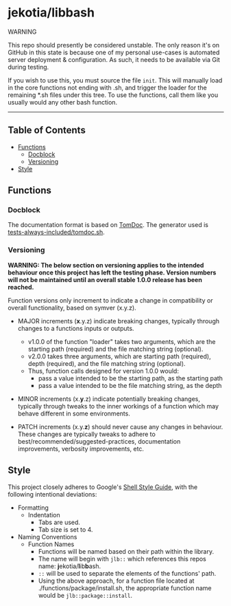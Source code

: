 # jekotia/libbash

WARNING

This repo should presently be considered unstable. The only reason it's on GitHub in this state is because one of my personal use-cases is automated server deployment & configuration. As such, it needs to be available via Git during testing.

If you wish to use this, you must source the file `init`. This will manually load in the core functions not ending with .sh, and trigger the loader for the remaining *.sh files under this tree. To use the functions, call them like you usually would any other bash function.

---

## Table of Contents

- [Functions](#functions)
    * [Docblock](#docblock)
    * [Versioning](#versioning)
- [Style](#style)


## Functions

### Docblock

The documentation format is based on [TomDoc](http://tomdoc.org). The generator used is [tests-always-included/tomdoc.sh](https://github.com/tests-always-included/tomdoc.sh).

### Versioning

**WARNING: The below section on versioning applies to the intended behaviour once this project has left the testing phase. Version numbers will not be maintained until an overall stable 1.0.0 release has been reached.**

Function versions only increment to indicate a change in compatibility or overall functionality, based on symver (x.y.z).

- MAJOR increments (**x**.y.z) indicate breaking changes, typically through changes to a functions inputs or outputs.
    * v1.0.0 of the function "loader" takes two arguments, which are the starting path (required) and the file matching string (optional).
    * v2.0.0 takes three arguments, which are starting path (required), depth (required), and the file matching string (optional).
    * Thus, function calls designed for version 1.0.0 would:
        * pass a value intended to be the starting path, as the starting path
        * pass a value intended to be the file matching string, as the depth
- MINOR increments (x.**y**.z) indicate potentially breaking changes, typically through tweaks to the inner workings of a function which may behave different in some environments.

- PATCH increments (x.y.**z**) should never cause any changes in behaviour. These changes are typically tweaks to adhere to best/recommended/suggested-practices, documentation improvements, verbosity improvements, etc.

## Style
This project closely adheres to Google's [Shell Style Guide](https://google.github.io/styleguide/shell.xml), with the following intentional deviations:

- Formatting
    * Indentation
        * Tabs are used.
        * Tab size is set to 4.
- Naming Conventions
    * Function Names
        * Functions will be named based on their path within the library.
        * The name will begin with `jlb::` which references this repos name: **j**ekotia/**l**ib**b**ash.
        * `::` will be used to separate the elements of the functions' path.
        * Using the above approach, for a function file located at ./functions/package/install.sh, the appropriate function name would be `jlb::package::install`.
